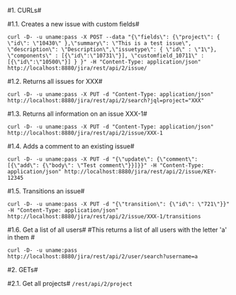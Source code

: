 #1. CURLs#

#1.1. Creates a new issue with custom fields#

`curl -D- -u uname:pass -X POST --data "{\"fields\": {\"project\": { \"id\": \"10430\" },\"summary\": \"This is a test issue\", \"description\": \"Description\",\"issuetype\": { \"id\" : \"1\"}, \"components\" : [{\"id\":\"10731\"}], \"customfield_10711\" : [{\"id\":\"10500\"}] } }" -H "Content-Type: application/json" http://localhost:8880/jira/rest/api/2/issue/`

#1.2. Returns all issues for XXX#

`curl -D- -u uname:pass -X PUT -d "Content-Type: application/json" http://localhost:8880/jira/rest/api/2/search?jql=project="XXX"`

#1.3. Returns all information on an issue XXX-1#

`curl -D- -u uname:pass -X PUT -d "Content-Type: application/json" http://localhost:8880/jira/rest/api/2/issue/XXX-1`

#1.4. Adds a comment to an existing issue#

`curl -D- -u uname:pass -X PUT -d "{\"update\": {\"comment\": [{\"add\": {\"body\": \"Test comment\"}}]}}" -H "Content-Type: application/json" http://localhost:8880/jira/rest/api/2/issue/KEY-12345`

#1.5. Transitions an issue#

`curl -D- -u uname:pass -X PUT -d "{\"transition\": {\"id\": \"721\"}}" -H "Content-Type: application/json" http://localhost:8880/jira/rest/api/2/issue/XXX-1/transitions`

#1.6. Get a list of all users#
#This returns a list of all users with the letter 'a' in them #

`curl -D- -u uname:pass http://localhost:8880/jira/rest/api/2/user/search?username=a`

#2. GETs#

#2.1. Get all projects#
`/rest/api/2/project`